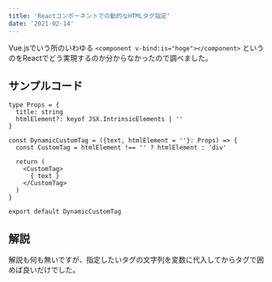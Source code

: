 ```yaml
---
title: 'Reactコンポーネントでの動的なHTMLタグ指定'
date: '2021-02-14'
---
```


Vue.jsでいう所のいわゆる `<component v-bind:is="hoge"></component>` というのをReactでどう実現するのか分からなかったので調べました。

## サンプルコード

```tsx
type Props = {
  title: string
  htmlElement?: keyof JSX.IntrinsicElements | ''
}

const DynamicCustomTag = ({text, htmlElement = ''}: Props) => {
  const CustomTag = htmlElement !== '' ? htmlElement : 'div'

  return (
    <CustomTag>
      { text }
    </CustomTag>
  )
}

export default DynamicCustomTag
```

## 解説
解説も何も無いですが、指定したいタグの文字列を変数に代入してからタグで囲めば良いだけでした。